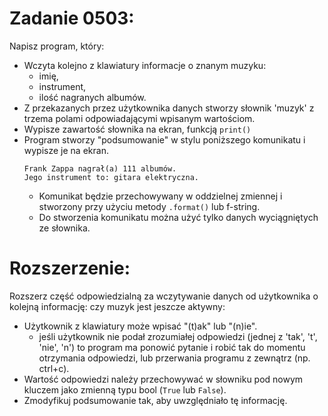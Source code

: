 # Zadanie 0503:

Napisz program, który:
- Wczyta kolejno z klawiatury informacje o znanym muzyku: 
    - imię, 
    - instrument, 
    - ilość nagranych albumów.
- Z przekazanych przez użytkownika danych stworzy słownik 'muzyk' z trzema polami odpowiadającymi wpisanym wartościom.
- Wypisze zawartość słownika na ekran, funkcją `print()`
- Program stworzy "podsumowanie" w stylu poniższego komunikatu i wypisze je na ekran.
    ```
    Frank Zappa nagrał(a) 111 albumów. 
    Jego instrument to: gitara elektryczna.
    ```
    - Komunikat będzie przechowywany w oddzielnej zmiennej i stworzony przy użyciu metody `.format()` lub f-string.
    - Do stworzenia komunikatu można użyć tylko danych wyciągniętych ze słownika.

# Rozszerzenie:
Rozszerz część odpowiedzialną za wczytywanie danych od użytkownika o kolejną informację: czy muzyk jest jeszcze aktywny:
- Użytkownik z klawiatury może wpisać "(t)ak" lub "(n)ie".
    - jeśli użytkownik nie podał zrozumiałej odpowiedzi (jednej z 'tak', 't', 'nie', 'n') to program ma ponowić pytanie i robić tak do momentu otrzymania odpowiedzi, lub przerwania programu z zewnątrz (np. ctrl+c).    
- Wartość odpowiedzi należy przechowywać w słowniku pod nowym kluczem jako zmienną typu bool (`True` lub `False`).
- Zmodyfikuj podsumowanie tak, aby uwzględniało tę informację.

